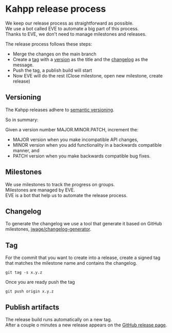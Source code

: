 # Kahpp release process

We keep our release process as straightforward as possible.  
We use a bot called EVE to automate a big part of this process.  
Thanks to EVE, we don't need to manage milestones and releases.  

The release process follows these steps:

* Merge the changes on the main branch
* Create a [tag](#tag) with a [version](#versioning) as the title and the [changelog](#changelog) as the message.
* Push the tag, a publish build will start
* Now EVE will do the rest (Close milestone, open new milestone, create release)

## Versioning

The Kahpp releases adhere to [semantic versioning](https://semver.org/).

So in summary:

Given a version number MAJOR.MINOR.PATCH, increment the:

* MAJOR version when you make incompatible API changes,
* MINOR version when you add functionality in a backwards compatible manner, and
* PATCH version when you make backwards compatible bug fixes.

## Milestones

We use milestones to track the progress on groups.  
Milestones are managed by EVE.  
EVE is a bot that help us to automate the release process.

## Changelog

To generate the changelog we use a tool that generate it based on GitHub milestones, [jwage/changelog-generator](https://github.com/jwage/changelog-generator).

## Tag

For the commit that you want to create into a release, create a signed tag that matches the milestone name and contains the changelog.
```
git tag -s x.y.z
```
Once you are ready push the tag
```
git push origin x.y.z
```

## Publish artifacts

The release build runs automatically on a new tag.  
After a couple o minutes a new release appears on the [GitHub release page](https://github.com/GetFeedback/kahpp-oss/releases).  
